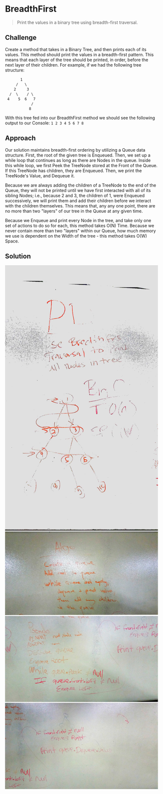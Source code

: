 # BreadthFirst
> Print the values in a binary tree using breadth-first traversal.

## Challenge
Create a method that takes in a Binary Tree, and then prints each of its values. 
This method should print the values in a breadth-first pattern. This means that each layer of the tree should be printed, in order, before
the next layer of their children. For example, if we had the following tree structure:

``` 
       1
     /   \
    2     3
  /  \    / \ 
 4    5  6   7
            /
           8
```
With this tree fed into our BreadthFirst method we should see the following output to our Console:
` 1 2 3 4 5 6 7 8 `

## Approach
Our solution maintains breadth-first ordering by utilizing a Queue data structure.
First, the root of the given tree is Enqueued. 
Then, we set up a while loop that continues as long as there are Nodes in the queue.
  Inside this while loop, we first Peek the TreeNode stored at the Front of the Queue.
   If this TreeNode has children, they are Enqueued. 
  Then, we print the TreeNode's Value, and Dequeue it.
  
Because we are always adding the children of a TreeNode to the end of the Queue, they will not be printed until we have first
interacted with all of its sibling Nodes; i.e., because 2 and 3, the children of 1, were Enqueued successively, we will print them and add their children
before we interact with the children themselves. This means that, any any one point, there are no more than two "layers" of our tree in 
the Queue at any given time.

Because we Enqueue and print every Node in the tree, and take only one set of actions to do so for each, this method takes O(N) Time.
Because we never contain more than two "layers" within our Queue, how much memory we use is dependent on the Width of the tree - this method takes O(W) Space.

## Solution
![Whiteboard Solution - Problem Domain](https://github.com/RickFlinn/data-structures-and-algorithms/blob/master/assets/BreadthFirst.jpg)
![Whiteboard Solution - Algorithm](https://github.com/RickFlinn/data-structures-and-algorithms/blob/master/assets/BreadthFirst%20(2).jpg)
![Whiteboard Solution - PsuedoCode 1](https://github.com/RickFlinn/data-structures-and-algorithms/blob/master/assets/BreadthFirst%20(3).jpg)
![Whiteboard Solution - PsuedoCode 2](https://github.com/RickFlinn/data-structures-and-algorithms/blob/master/assets/BreadthFirst%20(4).jpg)
